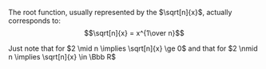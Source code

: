 The root function, usually represented by  the $\sqrt[n]{x}$, actually corresponds to: $$\sqrt[n]{x} = x^{1\over n}$$

Just note that for $2 \mid n \implies \sqrt[n]{x} \ge 0$ and that for $2 \nmid n \implies \sqrt[n]{x} \in \Bbb R$